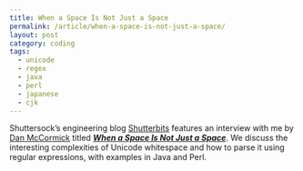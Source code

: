 ```yaml
---
title: When a Space Is Not Just a Space
permalink: /article/when-a-space-is-not-just-a-space/
layout: post
category: coding
tags:
  - unicode
  - regex
  - java
  - perl
  - japanese
  - cjk
---
```


Shuttersock’s engineering blog [Shutterbits](http://bits.shutterstock.com/)
features an interview with me by [Dan McCormick](http://danmccormick.io/) titled
[***When a Space Is Not Just a
Space***](http://bits.shutterstock.com/2014/04/30/when-a-space-is-not-just-a-space/).
We discuss the interesting complexities of Unicode whitespace and how to parse
it using regular expressions, with examples in Java and Perl.